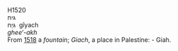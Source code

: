 H1520  
גּיח  
גִּיַח ‎ gı̂yach  
*ghee‘-akh*  
From [1518](h1518) a *fountain*; *Giach*, a place in Palestine: -
Giah.  
